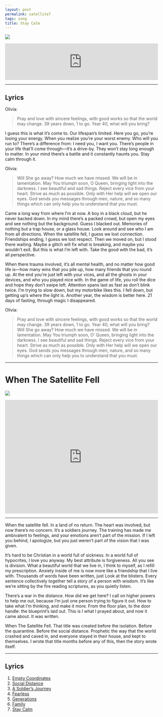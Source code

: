 ```yaml
---
layout: post
permalink: satellite7
tags: song
title: Stay Calm
---
```


![][image-1]

<iframe style="border: 0; width: 100%; height: 120px;" src="https://bandcamp.com/EmbeddedPlayer/album=2462917108/size=large/bgcol=ffffff/linkcol=63b2cc/tracklist=false/artwork=none/track=61175516/transparent=true/" seamless><a href="https://nashp.bandcamp.com/album/when-the-satellite-fell">When The Satellite Fell by Nash Pitre</a></iframe>

---- 

## Lyrics

Olivia:

> Pray and love with sincere feelings, with good works so that the world may change. 39 years down, 1 to go. Year 40, what will you bring? 

I guess this is what it’s come to. Our lifespan’s limited. Here you go, you’re losing your energy. When you realize you’re your worst enemy. Who will you run to? There’s a difference from: I need you, I want you. There’s people in your life that’ll come through—It’s a drive-by. They won’t stay long enough to matter. In your mind there’s a battle and it constantly haunts you. Stay calm through it.

Olivia:

> Will She go away? How much we have missed. We will be in lamentation. May You triumph soon, O Queen, bringing light into the darkness. I see beautiful and sad things. Reject every vice from your heart. Strive as much as possible. Only with Her help will we open our eyes. God sends you messages through men, nature, and so many things which can only help you to understand that you must.

Came a long way from where I’m at now. A boy in a black cloud, but he never backed down. In my mind there’s a packed crowd, but open my eyes and see nothing but the background. Guess I blacked out. Memories of nothing but a trap house, or a glass house. Look around and see who I am from all directions. When the satellite fell, I guess we lost connection. Friendships ending, I guess we lost respect. Then we moved on, but I stood there waiting. Maybe a glitch will fix what is breaking, and maybe you wouldn’t exit. But this is what I’m left with. Take the good with the bad, it’s all perspective.

When there trauma involved, it’s all mental health, and no matter how good life is—how many wins that you pile up, how many friends that you round up. At the end you’re just left with your vices, and all the ghosts in your devices, and who you played nice with. In the game of life, you roll the dice and hope they don’t swipe left. Attention spans last as fast as don’t blink twice. I’m trying to slow down, but my motorbike likes this. I fell down, but getting up’s where the light is. Another year, the wisdom is better here. 21 days of fasting, through magic I disappeared.

Olivia:

> Pray and love with sincere feelings, with good works so that the world may change. 39 years down, 1 to go. Year 40, what will you bring? Will She go away? How much we have missed. We will be in lamentation. May You triumph soon, O’ Queen, bringing light into the darkness. I see beautiful and sad things. Reject every vice from your heart. Strive as much as possible. Only with Her help will we open our eyes. God sends you messages through men, nature, and so many things which can only help you to understand that you must.

---- 

# When The Satellite Fell

![][image-2]

<iframe style="border: 0; width: 100%; height: 373px;" src="https://bandcamp.com/EmbeddedPlayer/album=2462917108/size=large/bgcol=ffffff/linkcol=63b2cc/artwork=none/transparent=true/" seamless><a href="https://nashp.bandcamp.com/album/when-the-satellite-fell">When The Satellite Fell by Nash Pitre</a></iframe>

---- 

When the satellite fell. In a land of no return. The heart was involved, but now there’s no concern. It’s a soldiers journey. The training has made me ambivalent to feelings, and your emotions aren’t part of the mission. If I left you behind, I apologize, but you just weren’t part of the vision that I was given.

It’s hard to be Christian in a world full of sickness. In a world full of hypocrites, I love you anyway. My best attribute is forgiveness. All you see is division. What a beautiful world that we live in, I think to myself, as I refill my prescription. Anxiety inside of me is now more like a friendship that I live with. Thousands of words have been written, just Look at the blisters. Every sentence collectively together tell a story of a person with wisdom. It’s like we’re sitting by the fire reading scriptures, as you quietly listen.

There’s a war in the distance. How did we get here? I call on higher powers to help me out, because I’m just one person trying to figure it out. How to take what I’m thinking, and make it more. From the floor plan, to the door handle: the blueprint’s laid out. This is I what I prayed about, and now it came about. It was written.

When The Satellite Fell. That title was created before the isolation. Before the quarantine. Before the social distance. Prophetic the way that the world crashed and caved in, and everyone stayed in their house, and kept to themselves. I wrote that title months before any of this, then the story wrote itself.

---- 

## Lyrics

1. [Empty Coordinates][1]
2. [Social Distance][2]
3. [A Soldier’s Journey][3]
4. [Fearless][4]
5. [Generations][5]
6. [Family][6]
7. [Stay Calm][7]

[1]:	satellite1
[2]:	satellite2
[3]:	satellite3
[4]:	satellite4
[5]:	satellite5
[6]:	satellite6
[7]:	satellite7

[image-1]:	https://i.imgur.com/iKQTNDf.jpg
[image-2]:	https://i.imgur.com/iKQTNDf.jpg